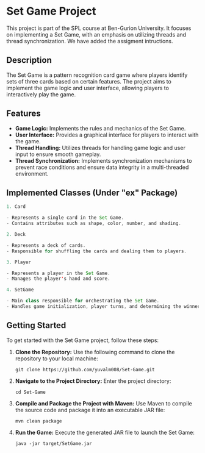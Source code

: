 # Set Game Project

This project is part of the SPL course at Ben-Gurion University. It focuses on implementing a Set Game, with an emphasis on utilizing threads and thread synchronization. We have added the assigment intructions.

## Description

The Set Game is a pattern recognition card game where players identify sets of three cards based on certain features. The project aims to implement the game logic and user interface, allowing players to interactively play the game.

## Features

- **Game Logic:** Implements the rules and mechanics of the Set Game.
- **User Interface:** Provides a graphical interface for players to interact with the game.
- **Thread Handling:** Utilizes threads for handling game logic and user input to ensure smooth gameplay.
- **Thread Synchronization:** Implements synchronization mechanisms to prevent race conditions and ensure data integrity in a multi-threaded environment.

## Implemented Classes (Under "ex" Package)

```java
1. Card

- Represents a single card in the Set Game.
- Contains attributes such as shape, color, number, and shading.

2. Deck

- Represents a deck of cards.
- Responsible for shuffling the cards and dealing them to players.

3. Player

- Represents a player in the Set Game.
- Manages the player's hand and score.

4. SetGame

- Main class responsible for orchestrating the Set Game.
- Handles game initialization, player turns, and determining the winner.
```

## Getting Started

To get started with the Set Game project, follow these steps:

1. **Clone the Repository:** Use the following command to clone the repository to your local machine:
   ```
   git clone https://github.com/yuvalm008/Set-Game.git
   ```

2. **Navigate to the Project Directory:** Enter the project directory:
   ```
   cd Set-Game
   ```

3. **Compile and Package the Project with Maven:** Use Maven to compile the source code and package it into an executable JAR file:
   ```
   mvn clean package
   ```

4. **Run the Game:** Execute the generated JAR file to launch the Set Game:
   ```
   java -jar target/SetGame.jar
   ```
